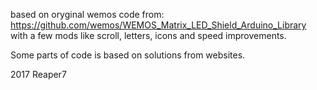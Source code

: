 based on oryginal wemos code from:
https://github.com/wemos/WEMOS_Matrix_LED_Shield_Arduino_Library
with a few mods like scroll, letters, icons and speed improvements.

Some parts of code is based on solutions from websites.

2017 Reaper7
